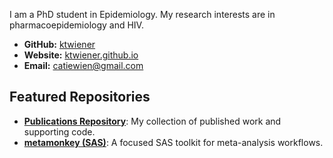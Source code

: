 I am a PhD student in Epidemiology. My research interests are in pharmacoepidemiology and HIV. 

- **GitHub:** [ktwiener](https://github.com/ktwiener)
- **Website:** [ktwiener.github.io](https://ktwiener.github.io/)
- **Email:** catiewien@gmail.com

## Featured Repositories

- [**Publications Repository**](https://github.com/ktwiener/publications): My collection of published work and supporting code.
- [**metamonkey (SAS)**](https://github.com/ktwiener/metamonkey): A focused SAS toolkit for meta-analysis workflows.
